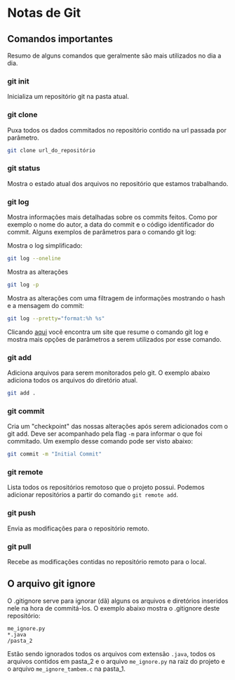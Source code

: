 # Notas de Git

## Comandos importantes
Resumo de alguns comandos que geralmente são mais utilizados no dia a dia.
### **git init**
Inicializa um repositório git na pasta atual.

### **git clone**
Puxa todos os dados commitados no repositório contido na url passada por parâmetro.
```sh
git clone url_do_repositório
```

### **git status**
Mostra o estado atual dos arquivos no repositório que estamos trabalhando. 

### **git log**
Mostra informações mais detalhadas sobre os commits feitos. Como por exemplo o nome do autor, a data do commit
e o código identificador do commit. Alguns exemplos de parâmetros para o comando git log:

Mostra o log simplificado:
```sh
git log --oneline
```

Mostra as alterações
```sh
git log -p
```
Mostra as alterações com uma filtragem de informações mostrando o hash e a mensagem do commit:
```sh
git log --pretty="format:%h %s"
```

Clicando [aqui](https://devhints.io/git-log) você encontra um site que resume o comando git log e mostra mais
opções de parâmetros a serem utilizados por esse comando.
### **git add**
Adiciona arquivos para serem monitorados pelo git. O exemplo abaixo adiciona todos os arquivos do diretório
atual.
```sh
git add .
```

### **git commit** 
Cria um "checkpoint" das nossas alterações após serem adicionados com o git add. Deve ser acompanhado pela 
flag ``-m`` para informar o que foi commitado. Um exemplo desse comando pode ser visto abaixo:

```sh
git commit -m "Initial Commit"
```
### **git remote**
Lista todos os repositórios remotoso que o projeto possui. Podemos adicionar repositórios a partir do comando ```git remote add```.

### **git push**
Envia as modificações para o repositório remoto.

### **git pull**
Recebe as modificações contidas no repositório remoto para o local.


## O arquivo git ignore
O .gitignore serve para ignorar (dã) alguns os arquivos e diretórios inseridos nele na hora de commitá-los. 
O exemplo abaixo mostra o .gitignore deste repositório:

```
me_ignore.py
*.java
/pasta_2
```
Estão sendo ignorados todos os arquivos com extensão ``.java``, todos os arquivos contidos em pasta_2 e
o arquivo ``me_ignore.py`` na raiz do projeto e o arquivo ``me_ignore_tambem.c`` na pasta_1.